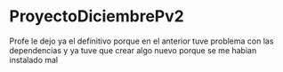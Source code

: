 # ProyectoDiciembrePv2
Profe le dejo ya el definitivo porque en el anterior tuve problema con las dependencias y ya tuve que crear algo nuevo porque se me habian instalado mal
